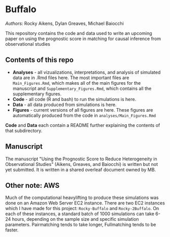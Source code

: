 # Buffalo
*Authors:* Rocky Aikens, Dylan Greaves, Michael Baiocchi

This repository contains the code and data used to write an upcoming paper on using the prognostic score in matching for causal inference from observational studies

## Contents of this repo

- **Analyses** - all vizualizations, interpretations, and analysis of simulated data are in .Rmd files here. The most important files are `Main_Figures.Rmd`, which makes all of the main figures for the manuscript and `Supplementary_Figures.Rmd`, which contains all the supplementary figures.
- **Code** - all code (R and bash) to run the simulations is here.
- **Data** - all data produced from simulations is here.
- **Figures** - current versions of all figures are here.  These figures are automatically produced from the code in `analyses/Main_Figures.Rmd`

**Code** and **Data** each contain a README further explaining the contents of that subdirectory.

## Manuscript

The manuscript "Using the Prognostic Score to Reduce Heterogeneity in Observational Studies" (Aikens, Greaves, and Baiocchi) is written but not yet submitted.  It is written in a shared overleaf document owned by MB.

## Other note: AWS

Much of the computational heavylifting to produce these simulations was done on an Amazon Web Server EC2 instance.  There are two EC2 instances which I have made for this project: `Rocky-Buffalo` and `Rocky-2Buffalo`.  On each of these instances, a standard batch of 1000 simulations can take 6-24 hours, depending on the sample size and specific simulation parameters.  Pairmatching tends to take longer, Fullmatching tends to be faster.



